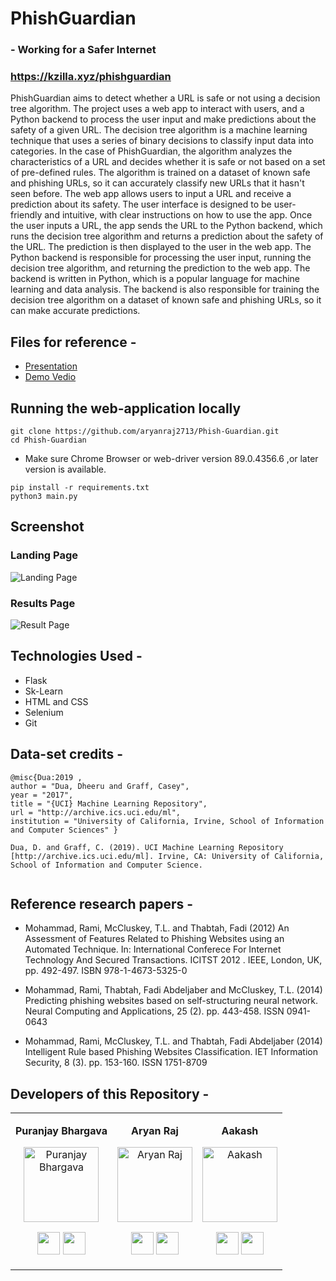 # PhishGuardian
### - Working for a Safer Internet
### https://kzilla.xyz/phishguardian
PhishGuardian aims to detect whether a URL is safe or not using a decision tree algorithm. The project uses a web app to interact with users, and a Python backend to process the user input and make predictions about the safety of a given URL.
The decision tree algorithm is a machine learning technique that uses a series of binary decisions to classify input data into categories. In the case of PhishGuardian, the algorithm analyzes the characteristics of a URL and decides whether it is safe or not based on a set of pre-defined rules. The algorithm is trained on a dataset of known safe and phishing URLs, so it can accurately classify new URLs that it hasn't seen before. The web app allows users to input a URL and receive a prediction about its safety. The user interface is designed to be user-friendly and intuitive, with clear instructions on how to use the app. Once the user inputs a URL, the app sends the URL to the Python backend, which runs the decision tree algorithm and returns a prediction about the safety of the URL. The prediction is then displayed to the user in the web app.
The Python backend is responsible for processing the user input, running the decision tree algorithm, and returning the prediction to the web app. The backend is written in Python, which is a popular language for machine learning and data analysis. The backend is also responsible for training the decision tree algorithm on a dataset of known safe and phishing URLs, so it can make accurate predictions.

## Files for reference -
* [Presentation ](https://www.canva.com/design/DAFdktmiEKU/8EIVJAiIAeuemGgWoWZFkg/edit?utm_content=DAFdktmiEKU&utm_campaign=designshare&utm_medium=link2&utm_source=sharebutton)
* [Demo Vedio](https://drive.google.com/file/d/1jbHC00ibsEOs0XNXANm4zM7d0XBtqDpv/view?usp=share_link)

## Running the web-application locally
```
git clone https://github.com/aryanraj2713/Phish-Guardian.git
cd Phish-Guardian
```
* Make sure Chrome Browser or web-driver version 89.0.4356.6 ,or later version is available.
```
pip install -r requirements.txt
python3 main.py 
```


## Screenshot 
### Landing Page 
![Landing Page](https://user-images.githubusercontent.com/75358720/226133661-ee11bb1d-2c8e-4891-902b-5cebbd40e1f8.png)


### Results Page 
![Result Page](https://user-images.githubusercontent.com/90250628/226135496-10a0ca52-8f2b-4a84-a01e-d69645dc7b05.jpg)


## Technologies Used -
* Flask
* Sk-Learn
* HTML and CSS
* Selenium
* Git

## Data-set credits -

```
@misc{Dua:2019 ,
author = "Dua, Dheeru and Graff, Casey",
year = "2017",
title = "{UCI} Machine Learning Repository",
url = "http://archive.ics.uci.edu/ml",
institution = "University of California, Irvine, School of Information and Computer Sciences" }

Dua, D. and Graff, C. (2019). UCI Machine Learning Repository [http://archive.ics.uci.edu/ml]. Irvine, CA: University of California, School of Information and Computer Science.


```
## Reference research papers -


* Mohammad, Rami, McCluskey, T.L. and Thabtah, Fadi (2012) An Assessment of Features Related to Phishing Websites using an Automated Technique. In: International Conferece For Internet Technology And Secured Transactions. ICITST 2012 . IEEE, London, UK, pp. 492-497. ISBN 978-1-4673-5325-0

* Mohammad, Rami, Thabtah, Fadi Abdeljaber and McCluskey, T.L. (2014) Predicting phishing websites based on self-structuring neural network. Neural Computing and Applications, 25 (2). pp. 443-458. ISSN 0941-0643

* Mohammad, Rami, McCluskey, T.L. and Thabtah, Fadi Abdeljaber (2014) Intelligent Rule based Phishing Websites Classification. IET Information Security, 8 (3). pp. 153-160. ISSN 1751-8709


<div><h2><strong>Developers of this Repository -</strong></h2></div>

<table align="center">
<tr align="center">
<td>

**Puranjay Bhargava**

<p align="center">
<img src = "https://avatars.githubusercontent.com/u/90250628?s=400&u=59a21a80b8390e1aaefed3038d5f87745e4caf55&v=4"  height="120" alt="Puranjay Bhargava">
</p>
<p align="center">
<a href = "https://github.com/puranjayb"><img src = "http://www.iconninja.com/files/241/825/211/round-collaboration-social-github-code-circle-network-icon.svg" width="36" height = "36"/></a>
<a href = "https://www.linkedin.com/in/puranjayb/">
<img src = "http://www.iconninja.com/files/863/607/751/network-linkedin-social-connection-circular-circle-media-icon.svg" width="36" height="36"/>
</a>
</p>
</td>

<td>

**Aryan Raj**

<p align="center">
<img src = "https://avatars.githubusercontent.com/u/75358720?v=4"  height="120" alt="Aryan Raj">
</p>
<p align="center">
<a href = "https://github.com/aryanraj2713"><img src = "http://www.iconninja.com/files/241/825/211/round-collaboration-social-github-code-circle-network-icon.svg" width="36" height = "36"/></a>
<a href = "https://www.linkedin.com/in/aryan-raj-3a68b39a/">
<img src = "http://www.iconninja.com/files/863/607/751/network-linkedin-social-connection-circular-circle-media-icon.svg" width="36" height="36"/>
</a>
</p>
</td>

<td>

**Aakash**

<p align="center">
<img src = "https://avatars.githubusercontent.com/u/93485049?v=4"  height="120" alt="Aakash">
</p>
<p align="center">
  
<a href = "https://github.com/Aakash-sittu"><img src = "http://www.iconninja.com/files/241/825/211/round-collaboration-social-github-code-circle-network-icon.svg" width="36" height = "36"/></a>
<a href = "https://www.linkedin.com/in/aakash-sittu/">
<img src = "http://www.iconninja.com/files/863/607/751/network-linkedin-social-connection-circular-circle-media-icon.svg" width="36" height="36"/>
</a>
</p>
</td>

</table>

